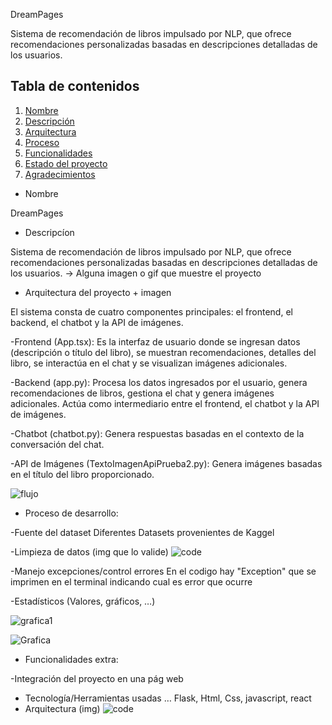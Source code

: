 DreamPages

Sistema de recomendación de libros impulsado por NLP, que ofrece recomendaciones personalizadas basadas en descripciones detalladas de los usuarios.

## Tabla de contenidos

1. [Nombre](#Nombre)
2. [Descripción](#descripción)
3. [Arquitectura](#Arquitectura)
4. [Proceso](#Proceso)
5. [Funcionalidades](#Funcionalidades)
6. [Estado del proyecto](#EstadoDelProyecto)
7. [Agradecimientos](#Agradecimientos)

* Nombre
  
DreamPages

* Descripcíon
  
Sistema de recomendación de libros impulsado por NLP, que ofrece recomendaciones personalizadas basadas en descripciones detalladas de los usuarios. -> Alguna imagen o gif que muestre el proyecto


* Arquitectura del proyecto + imagen
  
El sistema consta de cuatro componentes principales: el frontend, el backend, el chatbot y la API de imágenes.

-Frontend (App.tsx): Es la interfaz de usuario donde se ingresan datos (descripción o título del libro), se muestran recomendaciones, detalles del libro, se interactúa en el chat y se visualizan imágenes adicionales.

-Backend (app.py): Procesa los datos ingresados por el usuario, genera recomendaciones de libros, gestiona el chat y genera imágenes adicionales. Actúa como intermediario entre el frontend, el chatbot y la API de imágenes.

-Chatbot (chatbot.py): Genera respuestas basadas en el contexto de la conversación del chat.

-API de Imágenes (TextoImagenApiPrueba2.py): Genera imágenes basadas en el título del libro proporcionado.

![flujo](https://github.com/user-attachments/assets/b8593ac7-8102-4996-a7d2-7e3dc99fab53)




* Proceso de desarrollo:

-Fuente del dataset
Diferentes Datasets provenientes de Kaggel

-Limpieza de datos (img que lo valide)
![code](https://github.com/user-attachments/assets/85264278-51e7-4184-8ecf-ea9046e834e1)


-Manejo excepciones/control errores
En el codigo hay "Exception" que se imprimen en el terminal indicando cual es error que ocurre

-Estadísticos (Valores, gráficos, …)

![grafica1](https://github.com/user-attachments/assets/e48c1af4-44a2-4284-a98f-78b71885667f)

![Grafica](https://github.com/user-attachments/assets/532a2ee9-ed2e-46ae-a7b9-316961da7894)

* Funcionalidades extra:

-Integración del proyecto en una pág web
- Tecnología/Herramientas usadas …
  Flask, Html, Css, javascript, react
- Arquitectura (img)
  ![code](https://github.com/user-attachments/assets/360627d0-0f0f-42f7-ad07-f6d9c249d8f8)

